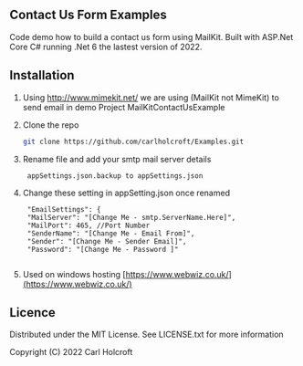 ﻿## Contact Us Form Examples
Code demo how to build a contact us form using MailKit. Built with ASP.Net Core C# running .Net 6 the lastest version of 2022.

## Installation


1. Using http://www.mimekit.net/ we are using (MailKit not MimeKit) to send email in demo Project MailKitContactUsExample
2. Clone the repo
   ```sh
   git clone https://github.com/carlholcroft/Examples.git
   ```
   
3. Rename file and add your smtp mail server details
   ```
	appSettings.json.backup to appSettings.json
   
   ```
4. Change these setting in appSetting.json once renamed
   ```
    "EmailSettings": {
    "MailServer": "[Change Me - smtp.ServerName.Here]",
    "MailPort": 465, //Port Number
    "SenderName": "[Change Me - Email From]",
    "Sender": "[Change Me - Sender Email]",
    "Password": "[Change Me - Password ]"
 
    ```

5. Used on windows hosting [https://www.webwiz.co.uk/](https://www.webwiz.co.uk/)

## Licence
Distributed under the MIT License. See LICENSE.txt for more information

Copyright (C) 2022 Carl Holcroft